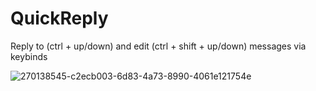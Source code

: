 # QuickReply

Reply to (ctrl + up/down) and edit (ctrl + shift + up/down) messages via keybinds

![270138545-c2ecb003-6d83-4a73-8990-4061e121754e](https://github.com/Vendicated/Vencord/assets/55940580/df79a27a-6529-4c70-8870-3c17d3637e4f)

